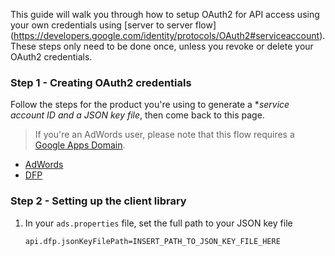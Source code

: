 This guide will walk you through how to setup OAuth2 for API access using your
own credentials using [server to server flow]
(https://developers.google.com/identity/protocols/OAuth2#serviceaccount). These
steps only need to be done once, unless you revoke or delete your OAuth2
credentials.

### Step 1 - Creating OAuth2 credentials

Follow the steps for the product you're using to generate a **service account ID
and a *JSON key file**, then come back to this page.

>   If you're an AdWords user, please note that this flow requires a
    [Google Apps Domain](https://apps.google.com).

*   [AdWords](https://developers.google.com/adwords/api/docs/guides/service-accounts#steps)
*   [DFP](https://developers.google.com/doubleclick-publishers/docs/authentication)

### Step 2 - Setting up the client library

1.  In your `ads.properties` file, set the full path to your JSON key file
    ```
    api.dfp.jsonKeyFilePath=INSERT_PATH_TO_JSON_KEY_FILE_HERE
    ```